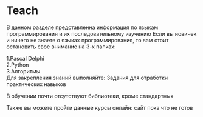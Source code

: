 # Teach
В данном разделе представленна информация по языкам программирования и их последовательному изучению
Если вы новичек и ничего не знаете о языках программирования, то вам стоит остановить свое внимание на 3-х папках:
<div>1.Pascal Delphi</div>
<div>2.Python</div>
<div>3.Алгоритмы</div>
<div>Для закрепления знаний выполняйте: Задания для отработки практических навыков</div>


В обучении почти отсутствуют библиотеки, кроме стандартных


Также вы можете пройти данные курсы онлайн: сайт пока что не готов
